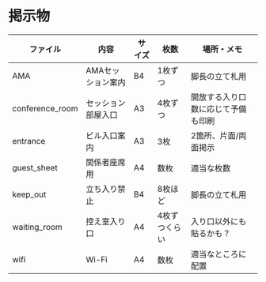 # 掲示物

| ファイル | 内容 | サイズ | 枚数 | 場所・メモ |
|---|---|---|---|---|
| AMA | AMAセッション案内 | B4 | 1枚ずつ | 脚長の立て札用 |
| conference_room | セッション部屋入口 | A3 | 4枚ずつ | 開放する入り口数に応じて予備も印刷 |
| entrance | ビル入口案内 | A3 | 3枚 | 2箇所、片面/両面掲示 |
| guest_sheet | 関係者座席用 | A4 | 数枚 | 適当な枚数 |
| keep_out | 立ち入り禁止 | B4 | 8枚ほど | 脚長の立て札用 |
| waiting_room | 控え室入り口 | A4 | 4枚ずつくらい | 入り口以外にも貼るかも？ |
| wifi | Wi-Fi | A4 | 数枚 | 適当なところに配置 |
